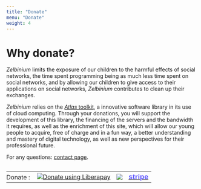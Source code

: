 ```yaml
---
title: "Donate"
menu: "Donate"
weight: 4
---
```


# Why donate?

*Zelbinium* limits the exposure of our children to the harmful effects of social networks, the time spent programming being as much less time spent on social networks, and by allowing our children to give access to their applications on social networks, *Zelbinium* contributes to clean up their exchanges.

*Zelbinium* relies on the [*Atlas* toolkit](https://atlastk.org), a innovative software library in its use of cloud computing. Through your donations, you will support the development of this library, the financing of the servers and the bandwidth it requires, as well as the enrichment of this site, which will allow our young people to acquire, free of charge and in a fun way, a better understanding and mastery of digital technology, as well as new perspectives for their professional future.

For any questions: [contact page](../contact).

<div>
  <table style="display: inline-block; align-content: center;">
    <tr>
      <td style="border: none; padding: 0px; padding-right: 10px;">
        <span style="white-space: no-wrap; width: 100%;">Donate :</span> 
      </td>
      <td>
        <script src="https://liberapay.com/Epeios/widgets/button.js"></script>
        <noscript>
          <a href="https://liberapay.com/Epeios/donate">
          <img alt="Donate using Liberapay" src="https://liberapay.com/assets/widgets/donate.svg">
        </noscript>
        </a>
      </td>
      <td style="vertical-align: middle;">
        <a style="display: flex;" href="https://github.com/sponsors/epeios-q37">
          <img src="https://img.shields.io/static/v1?label=Sponsor&message=%E2%9D%A4&logo=GitHub"></img>
        </a>
      </td>
      <td>
        <a href="https://donate.stripe.com/7sIcOq9Cm7sc5RS000">
          <span style="font-family: sans-serif; font-size: larger; font-weight: bold; color: #635bff;">stripe</span>
        </a>
      </td>
    </tr>
  </table>
</div>

